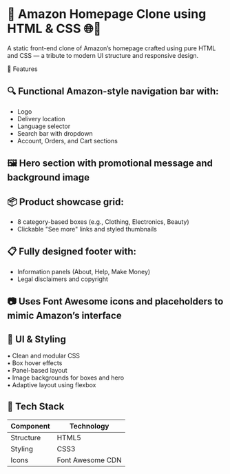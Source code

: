 # 🛒 Amazon Homepage Clone using HTML & CSS 🌐🎨

A static front-end clone of Amazon’s homepage crafted using pure HTML and CSS — a tribute to modern UI structure and responsive design.

🚀 Features

## 🔍 Functional Amazon-style navigation bar with:
   - Logo  
   - Delivery location  
   - Language selector  
   - Search bar with dropdown  
   - Account, Orders, and Cart sections  

## 🖼️ Hero section with promotional message and background image  

## 📦 Product showcase grid:
   - 8 category-based boxes (e.g., Clothing, Electronics, Beauty)  
   - Clickable "See more" links and styled thumbnails  

## 📋 Fully designed footer with:
   - Information panels (About, Help, Make Money)  
   - Legal disclaimers and copyright  

## 📷 Uses Font Awesome icons and placeholders to mimic Amazon’s interface  

## 🎨 UI & Styling

• Clean and modular CSS  
• Box hover effects  
• Panel-based layout  
• Image backgrounds for boxes and hero  
• Adaptive layout using flexbox  

## 🧠 Tech Stack

Component              | Technology  
---------------------- | ----------------------------  
Structure              | HTML5  
Styling                | CSS3  
Icons                  | Font Awesome CDN  
